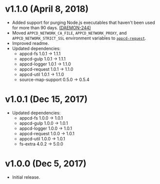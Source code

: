 # v1.1.0 (April 8, 2018)

 * Added support for purging Node.js executables that haven't been used for more than 90 days.
   [(DAEMON-244)](https://jira.appcelerator.org/browse/DAEMON-244)
 * Moved `APPCD_NETWORK_CA_FILE`, `APPCD_NETWORK_PROXY`, and `APPCD_NETWORK_STRICT_SSL`
   environment variables to [`appcd-request`](https://npmjs.org/package/appcd-request).
 * Improved readme.
 * Updated dependencies:
   - appcd-fs 1.0.1 -> 1.1.1
   - appcd-gulp 1.0.1 -> 1.1.1
   - appcd-logger 1.0.1 -> 1.1.0
   - appcd-request 1.0.1 -> 1.1.0
   - appcd-util 1.0.1 -> 1.1.0
   - source-map-support 0.5.0 -> 0.5.4

# v1.0.1 (Dec 15, 2017)

 * Updated dependencies:
   - appcd-fs 1.0.0 -> 1.0.1
   - appcd-gulp 1.0.0 -> 1.0.1
   - appcd-logger 1.0.0 -> 1.0.1
   - appcd-request 1.0.0 -> 1.0.1
   - appcd-util 1.0.0 -> 1.0.1
   - fs-extra 4.0.2 -> 5.0.0

# v1.0.0 (Dec 5, 2017)

 - Initial release.
